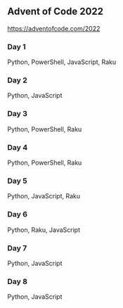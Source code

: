 ## Advent of Code 2022

https://adventofcode.com/2022

### Day 1

Python, PowerShell, JavaScript, Raku

### Day 2

Python, JavaScript

### Day 3

Python, PowerShell, Raku

### Day 4

Python, PowerShell, Raku

### Day 5

Python, JavaScript, Raku

### Day 6

Python, Raku, JavaScript

### Day 7

Python, JavaScript

### Day 8

Python, JavaScript

